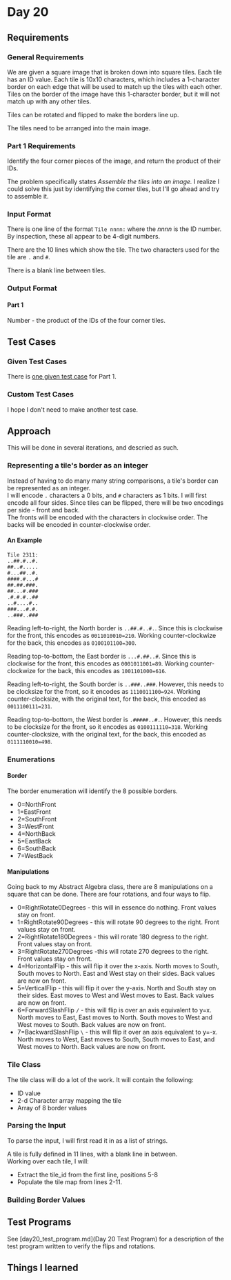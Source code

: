 # Day 20 #

## Requirements ##

### General Requirements ###

We are given a square image that is broken down into square tiles. Each tile has an ID value.
Each tile is 10x10 characters, which includes a 1-character border on each edge that will be used to match up the tiles with each other.
Tiles on the border of the image have this 1-character border, but it will not match up with any other tiles.

Tiles can be rotated and flipped to make the borders line up.

The tiles need to be arranged into the main image.

### Part 1 Requirements ###

Identify the four corner pieces of the image, and return the product of their IDs.

The problem specifically states *Assemble the tiles into an image.* I realize I could solve this just by identifying the corner tiles, but I'll go ahead and try to assemble it.

### Input Format ###

There is one line of the format `Tile nnnn:` where the *nnnn* is the ID number. By inspection, these all appear to be 4-digit numbers.

There are the 10 lines which show the tile. The two characters used for the tile are `.` and `#`.

There is a blank line between tiles.

### Output Format ###

#### Part 1 ####

Number - the product of the IDs of the four corner tiles.

## Test Cases ##

### Given Test Cases ###

There is [one given test case](../data/test_cases/day20_test1.txt) for Part 1.

### Custom Test Cases ###

I hope I don't need to make another test case.


## Approach ##

This will be done in several iterations, and descried as such.

### Representing a tile's border as an integer ###

Instead of having to do many many string comparisons, a tile's border can be represented as an integer.  
I will encode `.` characters a 0 bits, and `#` characters as 1 bits.
I will first encode all four sides. Since tiles can be flipped, there will be two encodings per side - front and back.  
The fronts will be encoded with the characters in clockwise order. The backs will be encoded in counter-clockwise order.

#### An Example ####
    Tile 2311:
    ..##.#..#.
    ##..#.....
    #...##..#.
    ####.#...#
    ##.##.###.
    ##...#.###
    .#.#.#..##
    ..#....#..
    ###...#.#.
    ..###..###

Reading left-to-right, the North border is `..##.#..#.`. 
Since this is clockwise for the front, this encodes as `0011010010=210`. 
Working counter-clockwize for the back, this encodes as `0100101100=300`.

Reading top-to-bottom, the East border is `...#.##..#`.
Since this is clockwise for the front, this encodes as `0001011001=89`. 
Working counter-clockwize for the back, this encodes as `1001101000=616`.

Reading left-to-right, the South border is `..###..###`.
However, this needs to be clocksize for the front, so it encodes as `1110011100=924`.
Working counter-clocksize, with the original text, for the back, this encoded as `0011100111=231`.

Reading top-to-bottom, the West border is `.#####..#.`.
However, this needs to be clocksize for the front, so it encodes as `0100111110=318`.
Working counter-clocksize, with the original text, for the back, this encoded as `0111110010=498`.

### Enumerations ####

#### Border ####

The border enumeration will identify the 8 possible borders.  
* 0=NorthFront
* 1=EastFront
* 2=SouthFront
* 3=WestFront
* 4=NorthBack
* 5=EastBack
* 6=SouthBack
* 7=WestBack

#### Manipulations ####

Going back to my Abstract Algebra class, there are 8 manipulations on a square that can be done. There are four rotations, and four ways to flip.
* 0=RightRotate0Degrees - this will in essence do nothing. Front values stay on front.
* 1=RightRotate90Degrees - this will rotate 90 degrees to the right. Front values stay on front.
* 2=RightRotate180Degrees - this will rorate 180 degress to the right. Front values stay on front.
* 3=RightRotate270Degrees -this will rotate 270 degrees to the right. Front values stay on front.
* 4=HorizontalFlip - this will flip it over the x-axis. North moves to South, South moves to North. East and West stay on their sides. Back values are now on front.
* 5=VerticalFlip - this will flip it over the y-axis. North and South stay on their sides. East moves to West and West moves to East. Back values are now on front.
* 6=ForwardSlashFlip `/` - this will flip is over an axis equivalent to y=x. North moves to East, East moves to North. South moves to West and West moves to South. Back values are now on front.
* 7=BackwardSlashFlip `\` - this will flip it over an axis equivalent to y=-x. North moves to West, East moves to South, South moves to East, and West moves to North. Back values are now on front.

### Tile Class ###

The tile class will do a lot of the work. It will contain the following:
* ID value
* 2-d Character array mapping the tile
* Array of 8 border values


### Parsing the Input ###

To parse the input, I will first read it in as a list of strings.

A tile is fully defined in 11 lines, with a blank line in between.  
Working over each tile, I will:
* Extract the tile_id from the first line, positions 5-8
* Populate the tile map from lines 2-11.

### Building Border Values ###


## Test Programs ##

See [day20_test_program.md](Day 20 Test Program) for a description of the test program written to verify the flips and rotations.

## Things I learned ##


